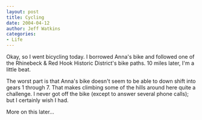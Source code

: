 ```yaml
---
layout: post
title: Cycling
date: 2004-04-12
author: Jeff Watkins
categories:
- Life
---
```


Okay, so I went bicycling today. I borrowed Anna's bike and followed one of the Rhinebeck & Red Hook Historic District's bike paths. 10 miles later, I'm a little beat.

The worst part is that Anna's bike doesn't seem to be able to down shift into gears 1 through 7. That makes climbing some of the hills around here quite a challenge. I never got off the bike (except to answer several phone calls); but I certainly wish I had.

More on this later...
